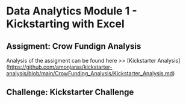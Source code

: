 # Data Analytics Module 1 - Kickstarting with Excel

## Assigment: Crow Fundign Analysis
Analysis of the assigment can be found here >> [Kickstarter Analysis] (https://github.com/amonjaras/kickstarter-analysis/blob/main/CrowFunding_Analysis/Kickstarter_Analysis.md)

## Challenge: Kickstarter Challenge
